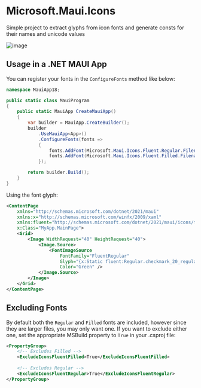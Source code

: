 # Microsoft.Maui.Icons

Simple project to extract glyphs from icon fonts and generate consts for their names and unicode values

![image](https://user-images.githubusercontent.com/271950/152597297-9cdec4a4-33a3-4d6a-8c9e-18be20a0c9e9.png)


## Usage in a .NET MAUI App

You can register your fonts in the `ConfigureFonts` method like below:

```csharp
namespace MauiApp18;

public static class MauiProgram
{
	public static MauiApp CreateMauiApp()
	{
		var builder = MauiApp.CreateBuilder();
		builder
			.UseMauiApp<App>()
			.ConfigureFonts(fonts =>
			{
				fonts.AddFont(Microsoft.Maui.Icons.Fluent.Regular.Filename, "FluentRegular");
				fonts.AddFont(Microsoft.Maui.Icons.Fluent.Filled.Filename, "FluentFilled");
			});

		return builder.Build();
	}
}
```

Using the font glyph:

```xml
<ContentPage
	xmlns="http://schemas.microsoft.com/dotnet/2021/maui"
	xmlns:x="http://schemas.microsoft.com/winfx/2009/xaml"
	xmlns:fluent="http://schemas.microsoft.com/dotnet/2021/maui/icons/fluent"
	x:Class="MyApp.MainPage">
	<Grid>
		<Image WidthRequest="40" HeightRequest="40">
			<Image.Source>
				<FontImageSource
					FontFamily="FluentRegular"
					Glyph="{x:Static fluent:Regular.checkmark_20_regular}"
					Color="Green" />
			</Image.Source>
		</Image>
	</Grid>
</ContentPage>
```

## Excluding Fonts
By default both the `Regular` and `Filled` fonts are included, however since they are larger files, you may only want one.  If you want to exclude either one, set the appropriate MSBuild property to `True` in your .csproj file:

```xml
<PropertyGroup>
	<!-- Excludes Filled -->
	<ExcludeIconsFluentFilled>True</ExcludeIconsFluentFilled>	
	
	<!-- Excludes Regular -->
	<ExcludeIconsFluentRegular>True</ExcludeIconsFluentRegular>
</PropertyGroup>
```
